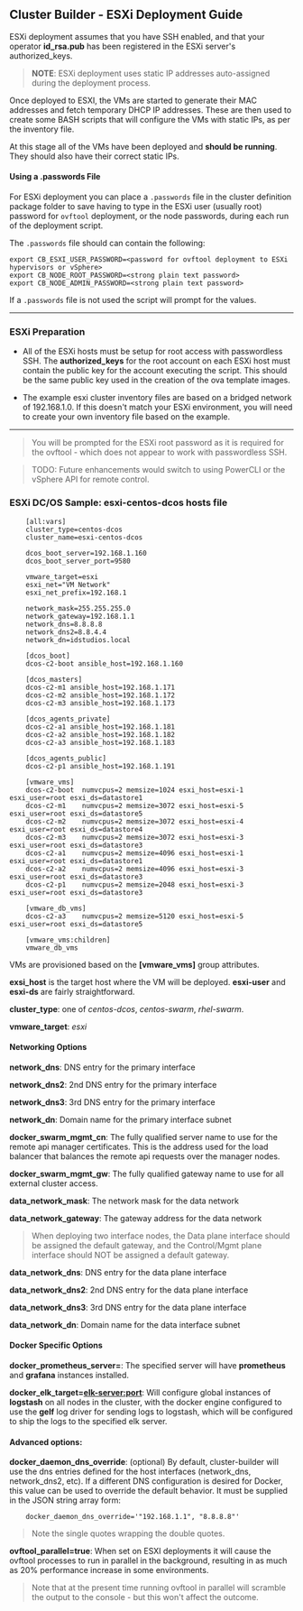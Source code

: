 ## Cluster Builder - ESXi Deployment Guide

ESXi deployment assumes that you have SSH enabled, and that your operator **id_rsa.pub** has been registered in the ESXi server's authorized_keys.

> **NOTE**: ESXi deployment uses static IP addresses auto-assigned during the deployment process.

Once deployed to ESXI, the VMs are started to generate their MAC addresses and fetch temporary DHCP IP addresses.  These are then used to create some BASH scripts that will configure the VMs with static IPs, as per the inventory file.

At this stage all of the VMs have been deployed and **should be running**.  They should also have their correct static IPs.

#### Using a .passwords File

For ESXi deployment you can place a `.passwords` file in the cluster definition package folder to save having to type in the ESXi user (usually root) password for `ovftool` deployment, or the node passwords, during each run of the deployment script.

The `.passwords` file should can contain the following:

```
export CB_ESXI_USER_PASSWORD=<password for ovftool deployment to ESXi hypervisors or vSphere>
export CB_NODE_ROOT_PASSWORD=<strong plain text password>
export CB_NODE_ADMIN_PASSWORD=<strong plain text password>
```

If a `.passwords` file is not used the script will prompt for the values.

---
### ESXi Preparation

* All of the ESXi hosts must be setup for root access with passwordless SSH.  The **authorized_keys** for the root account on each ESXi host must contain the public key for the account executing the script.  This should be the same public key used in the creation of the ova template images.

* The example esxi cluster inventory files are based on a bridged network of 192.168.1.0.  If this doesn't match your ESXi environment, you will need to create your own inventory file based on the example.

---

> You will be prompted for the ESXi root password as it is required for the ovftool - which does not appear to work with passwordless SSH.

> TODO: Future enhancements would switch to using PowerCLI or the vSphere API for remote control.

### ESXi DC/OS Sample: esxi-centos-dcos hosts file

		[all:vars]
		cluster_type=centos-dcos
		cluster_name=esxi-centos-dcos

		dcos_boot_server=192.168.1.160
		dcos_boot_server_port=9580

		vmware_target=esxi
		esxi_net="VM Network" 
		esxi_net_prefix=192.168.1

		network_mask=255.255.255.0
		network_gateway=192.168.1.1
		network_dns=8.8.8.8
		network_dns2=8.8.4.4
		network_dn=idstudios.local

		[dcos_boot]
		dcos-c2-boot ansible_host=192.168.1.160 

		[dcos_masters]
		dcos-c2-m1 ansible_host=192.168.1.171 
		dcos-c2-m2 ansible_host=192.168.1.172 
		dcos-c2-m3 ansible_host=192.168.1.173 

		[dcos_agents_private]
		dcos-c2-a1 ansible_host=192.168.1.181 
		dcos-c2-a2 ansible_host=192.168.1.182 
		dcos-c2-a3 ansible_host=192.168.1.183 

		[dcos_agents_public]
		dcos-c2-p1 ansible_host=192.168.1.191 

		[vmware_vms]
		dcos-c2-boot  numvcpus=2 memsize=1024 esxi_host=esxi-1 esxi_user=root esxi_ds=datastore1 
		dcos-c2-m1    numvcpus=2 memsize=3072 esxi_host=esxi-5 esxi_user=root esxi_ds=datastore5
		dcos-c2-m2    numvcpus=2 memsize=3072 esxi_host=esxi-4 esxi_user=root esxi_ds=datastore4
		dcos-c2-m3    numvcpus=2 memsize=3072 esxi_host=esxi-3 esxi_user=root esxi_ds=datastore3
		dcos-c2-a1    numvcpus=2 memsize=4096 esxi_host=esxi-1 esxi_user=root esxi_ds=datastore1
		dcos-c2-a2    numvcpus=2 memsize=4096 esxi_host=esxi-3 esxi_user=root esxi_ds=datastore3
		dcos-c2-p1    numvcpus=2 memsize=2048 esxi_host=esxi-3 esxi_user=root esxi_ds=datastore3

		[vmware_db_vms]
		dcos-c2-a3    numvcpus=2 memsize=5120 esxi_host=esxi-5 esxi_user=root esxi_ds=datastore5

		[vmware_vms:children]
		vmware_db_vms

VMs are provisioned based on the **[vmware_vms]** group attributes.

**exsi_host** is the target host where the VM will be deployed. **esxi-user** and **esxi-ds** are fairly straightforward.

**cluster_type**: one of _centos-dcos_, _centos-swarm_, _rhel-swarm_.

**vmware_target**: _esxi_

#### Networking Options

__network_dns__: DNS entry for the primary interface

__network_dns2__: 2nd DNS entry for the primary interface

__network_dns3__: 3rd DNS entry for the primary interface

__network_dn__: Domain name for the primary interface subnet

__docker_swarm_mgmt_cn__: The fully qualified server name to use for the remote api manager certificates.  This is the address used for the load balancer that balances the remote api requests over the manager nodes.

__docker_swarm_mgmt_gw__: The fully qualified gateway name to use for all external cluster access.

__data_network_mask__: The network mask for the data network

__data_network_gateway__: The gateway address for the data network

> When deploying two interface nodes, the Data plane interface should be assigned the default gateway, and the Control/Mgmt plane interface should NOT be assigned a default gateway.

__data_network_dns__: DNS entry for the data plane interface

__data_network_dns2__: 2nd DNS entry for the data plane interface

__data_network_dns3__: 3rd DNS entry for the data plane interface

__data_network_dn__: Domain name for the data interface subnet

#### Docker Specific Options

__docker_prometheus_server=<host>__: The specified server will have **prometheus** and **grafana** instances installed.

__docker_elk_target=<elk-server:port>__: Will configure global instances of **logstash**  on all nodes in the cluster, with the docker engine configured to use the **gelf** log driver for sending logs to logstash, which will be configured to ship the logs to the specified elk server.

#### Advanced options:

__docker_daemon_dns_override__: (optional)  By default, cluster-builder will use the dns entries defined for the host interfaces (network_dns, network_dns2, etc).  If a different DNS configuration is desired for Docker, this value can be used to override the default behavior.  It must be supplied in the JSON string array form:

		docker_daemon_dns_override='"192.168.1.1", "8.8.8.8"'

> Note the single quotes wrapping the double quotes.

__ovftool_parallel=true__: When set on ESXI deployments it will cause the ovftool processes to run in parallel in the background, resulting in as much as 20% performance increase in some environments. 

> Note that at the present time running ovftool in parallel will scramble the output to the console - but this won't affect the outcome.
